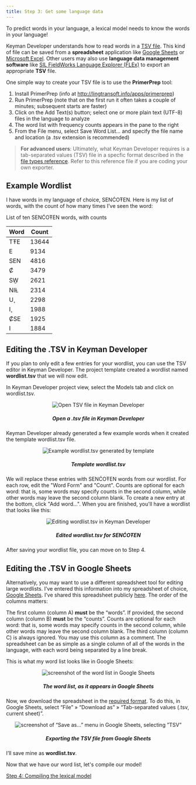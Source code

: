 ```yaml
---
title: Step 3: Get some language data
---
```


To predict words in your language, a lexical model needs to know the
words in your language!

Keyman Developer understands how to read words in a [TSV
file](../../../reference/file-types/tsv). This kind of file can be saved
from a **spreadsheet** application like [Google
Sheets](https://sheets.google.com/) or [Microsoft
Excel](https://products.office.com/en/excel). Other users may also use
**language data management software** like [SIL FieldWorks Language
Explorer (FLEx)](https://software.sil.org/fieldworks/) to export an
appropriate **TSV** file.

One simple way to create your TSV file is to use the **PrimerPrep**
tool:

1.  Install PrimerPrep (info at
    <http://lingtransoft.info/apps/primerprep>)
2.  Run PrimerPrep (note that on the first run it often takes a couple
    of minutes; subsequent starts are faster)
3.  Click on the Add Text(s) button; select one or more plain text
    (UTF-8) files in the language to analyze
4.  The word list with frequency counts appears in the pane to the right
5.  From the File menu, select Save Word List… and specify the file name
    and location (a .tsv extension is recommended)

> **For advanced users**: Ultimately, what Keyman Developer requires is a
tab-separated values (TSV) file in a specfic format described in the
[file types reference](../../../reference/file-types/tsv). Refer to this
reference file if you are coding your own exporter.

## Example Wordlist

I have words in my language of choice, SENĆOŦEN. Here is my list of
words, with the count of how many times I’ve seen the word:

List of ten SENĆOŦEN words, with counts


| Word  | Count |
|-------|-------|
| TŦE   | 13644 | 
| E     | 9134  |
| SEN   | 4816  |
| Ȼ     | 3479  |
| SW̱    | 2621  |
| NIȽ   | 2314  |
| U¸    | 2298  |
| I¸    | 1988  |
| ȻSE   | 1925  |
| I     | 1884  |


## Editing the .TSV in Keyman Developer

If you plan to only edit a few entries for your wordlist, you can use
the TSV editor in Keyman Developer. The project template created a
wordlist named **wordlist.tsv** that we will now edit.

In Keyman Developer project view, select the Models tab and click on
wordlist.tsv.

<div markdown="1" style="text-align: center; ">

![Open TSV file in Keyman
Developer](/cdn/dev/img/developer/120/lm/developer-open-tsv.png)

##### Open a .tsv file in Keyman Developer

</div>  

Keyman Developer already generated a few example words when it created
the template wordlist.tsv file.

<div markdown="1" style="text-align: center">

![Example wordlist.tsv generated by
template](/cdn/dev/img/developer/120/lm/template-tsv.png)

##### Template wordlist.tsv

</div>

We will replace these entries with SENĆOŦEN words from our wordlist. For
each row, edit the "Word Form" and "Count". Counts are optional for each
word: that is, some words may specify counts in the second column, while
other words may leave the second column blank. To create a new entry at
the bottom, click "Add word...". When you are finished, you'll have a
wordlist that looks like this:

<div markdown="1" style="text-align: center">

![Editing wordlist.tsv in Keyman
Developer](/cdn/dev/img/developer/120/lm/edited-tsv.png)

##### Edited wordlist.tsv for SENĆOŦEN

</div>

After saving your wordlist file, you can move on to Step 4.

## Editing the .TSV in Google Sheets

Alternatively, you may want to use a different spreadsheet tool for
editing large wordlists. I’ve entered this information into my
spreadsheet of choice, [Google Sheets](https://sheets.google.com/). I’ve
shared this spreadsheet publicly
[here](https://docs.google.com/spreadsheets/d/10zhIc439BCSSooL_-HeJ6TUHd-ovkiXYcIGe-pHDTSg/edit?usp=sharing).
The order of the columns matters:

The first column (column A) **must** be the “words”. If provided, the
second column (column B) **must** be the “counts”. Counts are optional
for each word: that is, some words may specify counts in the second
column, while other words may leave the second column blank. The third
column (column C) is always ignored. You may use this column as a
comment. The spreadsheet can be as simple as a single column of all of
the words in the language, with each word being separated by a line
break.

This is what my word list looks like in Google Sheets:

<div markdown="1" style="text-align: center">

![screenshot of the word list in Google
Sheets](/cdn/dev/img/developer/120/lm/sencoten-sheets-full.png)

##### The word list, as it appears in Google Sheets

</div>

Now, we download the spreadsheet in the [required
format](../../../reference/file-types/tsv). To do this, in Google
Sheets, select “File” » “Download as” » “Tab-separated values (.tsv,
current sheet)”.

<div markdown="1" style="text-align: center">

![screenshot of “Save as…” menu in Google Sheets, selecting
”TSV”](/cdn/dev/img/developer/120/lm/sencoten-sheets-save-as.png)

##### Exporting the TSV file from Google Sheets

</div>

I’ll save mine as **wordlist.tsv**.

Now that we have our word list, let's compile our model!

[Step 4: Compiling the lexical model](step-4)
